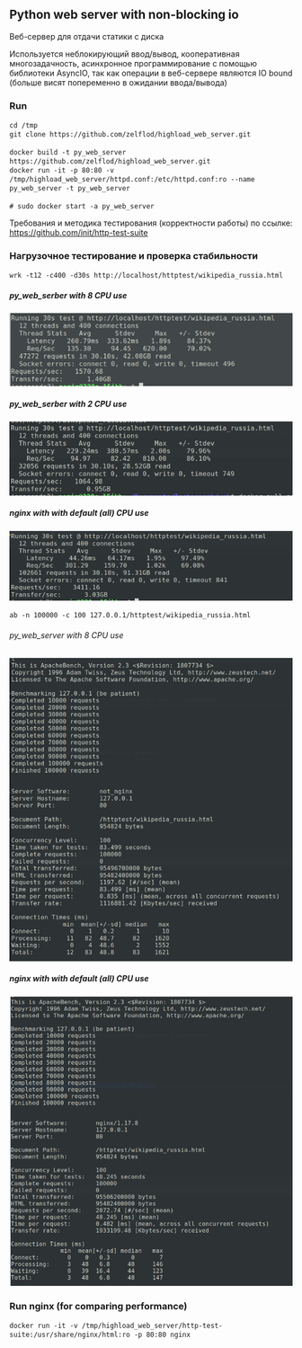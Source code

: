 ## Python web server with non-blocking io

Веб-сервер для отдачи статики с диска

Используется неблокирующий ввод/вывод, кооперативная многозадачность, асинхронное программирование с помощью библиотеки AsyncIO, так как операции в веб-сервере являются IO bound (больше висят попеременно в ожидании ввода/вывода)
 
### Run

```
cd /tmp
git clone https://github.com/zelflod/highload_web_server.git

docker build -t py_web_server https://github.com/zelflod/highload_web_server.git
docker run -it -p 80:80 -v /tmp/highload_web_server/httpd.conf:/etc/httpd.conf:ro --name py_web_server -t py_web_server

# sudo docker start -a py_web_server
```

Требования и методика тестирования (корректности работы) по ссылке: https://github.com/init/http-test-suite

### Нагрузочное тестирование и проверка стабильности

```
wrk -t12 -c400 -d30s http://localhost/httptest/wikipedia_russia.html 
```
##### py_web_serber with 8 CPU use

![wrk_py_web_server_8_cpu](benchmark/wrk_py_web_server_8_cpu.png "wrk_py_web_server_8_cpu")

##### py_web_serber with 2 CPU use

![wrk_py_web_server_8_cpu](benchmark/wrk_py_web_server_2_cpu.png "wrk_py_web_server_2_cpu")

##### nginx with with default (all) CPU use

![wrk_nginx](benchmark/wrk_nginx.png "wrk_nginx")


```
ab -n 100000 -c 100 127.0.0.1/httptest/wikipedia_russia.html
```

###### py_web_server with 8 CPU use

![ab_py_web_server](benchmark/ab_py_web_server.png "ab_py_web_server")


##### nginx with with default (all) CPU use

![ab_nginx](benchmark/ab_nginx.png "ab_nginx")

### Run nginx (for comparing performance)

```
docker run -it -v /tmp/highload_web_server/http-test-suite:/usr/share/nginx/html:ro -p 80:80 nginx
```